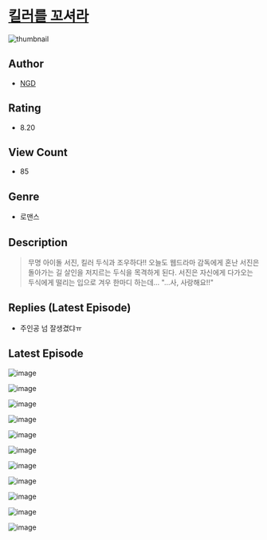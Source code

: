 # [킬러를 꼬셔라](https://comic.naver.com/challenge/list?titleId=811177)
![thumbnail](https://image-comic.pstatic.net/user_contents_data/challenge_comic/2023/05/25/316538/upload_3762820372932147509_480x623.jpeg)

## Author
- [NGD](https://comic.naver.com/artistTitle?id=316538)

## Rating
- 8.20

## View Count
- 85

## Genre
- 로맨스

## Description
> 무명 아이돌 서진, 킬러 두식과 조우하다!! 오늘도 웹드라마 감독에게 혼난 서진은 돌아가는 길 살인을 저지르는 두식을 목격하게 된다. 서진은 자신에게 다가오는 두식에게 떨리는 입으로 겨우 한마디 하는데… "...사, 사랑해요!!"

## Replies (Latest Episode)
- 주인공 넘 잘생겼댜ㅠ

## Latest Episode
![image](https://image-comic.pstatic.net/user_contents_data/challenge_comic/2023/05/25/316538/upload_7220788839629207907.jpeg)

![image](https://image-comic.pstatic.net/user_contents_data/challenge_comic/2023/05/25/316538/upload_4120904036368199736.jpeg)

![image](https://image-comic.pstatic.net/user_contents_data/challenge_comic/2023/05/25/316538/upload_7003158114444927537.jpeg)

![image](https://image-comic.pstatic.net/user_contents_data/challenge_comic/2023/05/25/316538/upload_3762531204899877425.jpeg)

![image](https://image-comic.pstatic.net/user_contents_data/challenge_comic/2023/05/25/316538/upload_4136104776706450997.jpeg)

![image](https://image-comic.pstatic.net/user_contents_data/challenge_comic/2023/05/25/316538/upload_7089851329248573492.jpeg)

![image](https://image-comic.pstatic.net/user_contents_data/challenge_comic/2023/05/25/316538/upload_7162467479491732528.jpeg)

![image](https://image-comic.pstatic.net/user_contents_data/challenge_comic/2023/05/25/316538/upload_7365744055310104885.jpeg)

![image](https://image-comic.pstatic.net/user_contents_data/challenge_comic/2023/05/25/316538/upload_3618976772079891558.jpeg)

![image](https://image-comic.pstatic.net/user_contents_data/challenge_comic/2023/05/25/316538/upload_3919602162663110502.jpeg)

![image](https://image-comic.pstatic.net/user_contents_data/challenge_comic/2023/05/25/316538/upload_3558180595096184420.jpeg)
